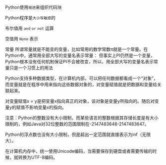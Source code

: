 Python使用`缩进`来组织代码块
 
Python程序是`大小写敏感`的 

布尔值用 `and` `or` `not` 运算

空值用 `None` 表示

常量
所谓常量就是不能变的变量，比如常用的数学常数π就是一个常量。在Python中，通常用全部大写的变量名表示常量：
但事实上PI仍然是一个变量，Python根本没有任何机制保证PI不会被改变，所以，用全部大写的变量名表示常量只是一个习惯上的用法

Python支持多种数据类型，在计算机内部，可以把任何数据都看成一个“对象”，而变量就是在程序中用来指向这些数据对象的，对变量赋值就是把数据和变量给关联起来。

对变量赋值x = y是把变量x指向真正的对象，该对象是变量y所指向的。随后对变量y的赋值不影响变量x的指向。

注意：Python的整数没有大小限制，而某些语言的整数根据其存储长度是有大小限制的，例如Java对32位整数的范围限制在-2147483648-2147483647。

Python的浮点数也没有大小限制，但是超出一定范围就直接表示为inf（无限大）。



在计算机内存中，统一使用Unicode编码，当需要保存到硬盘或者需要传输的时候，就转换为UTF-8编码。


